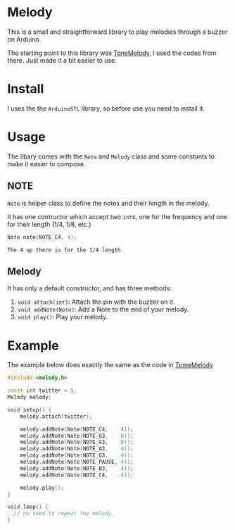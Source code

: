 # Melody

This is a small and straightforward library to play melodies through a buzzer on Arduino.

The starting point to this library was [ToneMelody](https://www.arduino.cc/en/Tutorial/toneMelody), I used the codes from there. Just made it a bit easier to use.

# Install

I uses the the `ArduinoSTL` library, so before use you need to install it.

# Usage

The libary comes with the `Note` and `Melody` class and some constants to make it easier to compose.

## NOTE

`Note` is helper class to define the notes and their length in the melody.

It has one contructor which accept two `int`s, one for the frequency and one for their length (1/4, 1/8, etc.)

```c++
Note note(NOTE_C4, 4);
```

    The 4 up there is for the 1/4 length

## Melody

It has only a default constructor, and has three methods:
1. `void attach(int)`: Attach the pin with the buzzer on it.
2. `void addNote(Note)`: Add a Note to the end of your melody.
3. `void play()`: Play your melody.

# Example

The example below does exactly the same as the code in [TomeMelody](https://www.arduino.cc/en/Tutorial/toneMelody)

```c++
#include <melody.h>

const int twitter = 5;
Melody melody;

void setup() {
    melody.attach(twitter);

    melody.addNote(Note(NOTE_C4,    4));
    melody.addNote(Note(NOTE_G3,    8));
    melody.addNote(Note(NOTE_G3,    8));
    melody.addNote(Note(NOTE_A3,    4));
    melody.addNote(Note(NOTE_G3,    4));
    melody.addNote(Note(NOTE_PAUSE, 4));
    melody.addNote(Note(NOTE_B3,    4));
    melody.addNote(Note(NOTE_C4,    4));

    melody.play();
}

void loop() {
  // no need to repeat the melody.
}
```

